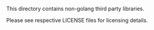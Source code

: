 This directory contains non-golang third party libraries.

Please see respective LICENSE files for licensing details.


